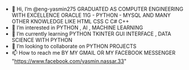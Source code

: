 - 👋 Hi, I’m @eng-yasmin275
  GRADUATED AS COMPUTER ENGINEERING WITH EXCELLENCE
  ORACLE 11G - PYTHON - MYSQL AND MANY OTHER KNOWLEDGE LIKE HTML CSS C C# C++
- 👀 I’m interested in PYTHON , AI , MACHINE LEARNING
- 🌱 I’m currently learning PYTHON TKINTER GUI INTERFACE , DATA SCIENCE WITH PYTHON 
- 💞️ I’m looking to collaborate on PYTHON PROJECTS
- 📫 How to reach me BY MY GMAIL OR MY FACEBOOK MESSENGER "https://www.facebook.com/yasmin.nassar.33"

<!---
eng-yasmin275/eng-yasmin275 is a ✨ special ✨ repository because its `README.md` (this file) appears on your GitHub profile.
You can click the Preview link to take a look at your changes.
--->
